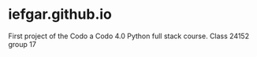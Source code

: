 # iefgar.github.io
First project of the Codo a Codo 4.0 Python full stack course. Class 24152 group 17
